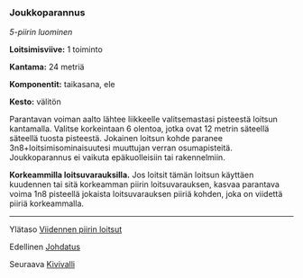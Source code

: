 ### Joukkoparannus

*5-piirin luominen*

**Loitsimisviive:** 1 toiminto

**Kantama:** 24 metriä

**Komponentit:** taikasana, ele

**Kesto:** välitön

Parantavan voiman aalto lähtee liikkeelle valitsemastasi pisteestä loitsun kantamalla. Valitse korkeintaan 6 olentoa, jotka ovat 12 metrin säteellä säteellä tuosta pisteestä. Jokainen loitsun kohde paranee 3n8+loitsimisominaisuutesi muuttujan verran osumapisteitä. Joukkoparannus ei vaikuta epäkuolleisiin tai rakennelmiin.

**Korkeammilla loitsuvarauksilla.** Jos loitsit tämän loitsun käyttäen kuudennen tai sitä korkeamman piirin loitsuvarauksen, kasvaa parantava voima 1n8 pisteellä jokaista loitsuvarauksen piiriä kohden, joka on viidettä piiriä korkeammalla.

---

Ylätaso [Viidennen piirin loitsut](5_piirin_loitsut)

Edellinen [Johdatus](Johdatus)

Seuraava [Kivivalli](Kivivalli)

